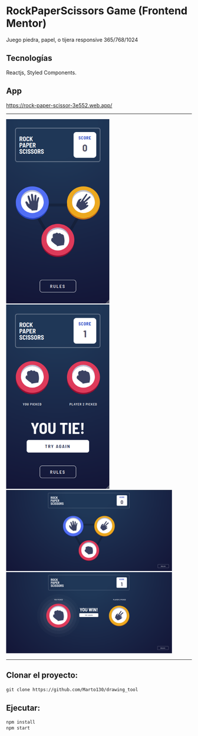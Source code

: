 
# RockPaperScissors Game (Frontend Mentor)

Juego piedra, papel, o tijera responsive 365/768/1024

## Tecnologías
Reactjs, Styled Components.

## App
https://rock-paper-scissor-3e552.web.app/
* * *
<img src="img/Captura de pantalla de 2020-10-27 20-01-06.png" width="280" height="500" margin-left="100"/>  <img src="img/Captura de pantalla de 2020-10-27 20-00-00.png" width="280" height="500" />  
<img src="img/Captura de pantalla de 2020-10-27 19-52-56.png" width="450" height="220"/> <img src="img/Captura de pantalla de 2020-10-27 19-53-21.png" width="450" height="220"/>

* * *

## Clonar el proyecto:

`git clone https://github.com/Marto130/drawing_tool`

## Ejecutar:

```
npm install
npm start
```

